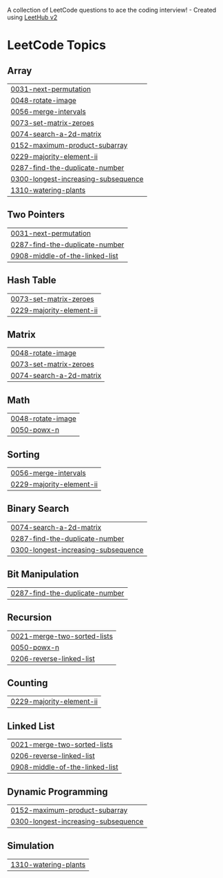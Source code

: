 A collection of LeetCode questions to ace the coding interview! - Created using [LeetHub v2](https://github.com/arunbhardwaj/LeetHub-2.0)
<!---LeetCode Topics Start-->
# LeetCode Topics
## Array
|  |
| ------- |
| [0031-next-permutation](https://github.com/shivani8305/DSA-Java/tree/master/0031-next-permutation) |
| [0048-rotate-image](https://github.com/shivani8305/DSA-Java/tree/master/0048-rotate-image) |
| [0056-merge-intervals](https://github.com/shivani8305/DSA-Java/tree/master/0056-merge-intervals) |
| [0073-set-matrix-zeroes](https://github.com/shivani8305/DSA-Java/tree/master/0073-set-matrix-zeroes) |
| [0074-search-a-2d-matrix](https://github.com/shivani8305/DSA-Java/tree/master/0074-search-a-2d-matrix) |
| [0152-maximum-product-subarray](https://github.com/shivani8305/DSA-Java/tree/master/0152-maximum-product-subarray) |
| [0229-majority-element-ii](https://github.com/shivani8305/DSA-Java/tree/master/0229-majority-element-ii) |
| [0287-find-the-duplicate-number](https://github.com/shivani8305/DSA-Java/tree/master/0287-find-the-duplicate-number) |
| [0300-longest-increasing-subsequence](https://github.com/shivani8305/DSA-Java/tree/master/0300-longest-increasing-subsequence) |
| [1310-watering-plants](https://github.com/shivani8305/DSA-Java/tree/master/1310-watering-plants) |
## Two Pointers
|  |
| ------- |
| [0031-next-permutation](https://github.com/shivani8305/DSA-Java/tree/master/0031-next-permutation) |
| [0287-find-the-duplicate-number](https://github.com/shivani8305/DSA-Java/tree/master/0287-find-the-duplicate-number) |
| [0908-middle-of-the-linked-list](https://github.com/shivani8305/DSA-Java/tree/master/0908-middle-of-the-linked-list) |
## Hash Table
|  |
| ------- |
| [0073-set-matrix-zeroes](https://github.com/shivani8305/DSA-Java/tree/master/0073-set-matrix-zeroes) |
| [0229-majority-element-ii](https://github.com/shivani8305/DSA-Java/tree/master/0229-majority-element-ii) |
## Matrix
|  |
| ------- |
| [0048-rotate-image](https://github.com/shivani8305/DSA-Java/tree/master/0048-rotate-image) |
| [0073-set-matrix-zeroes](https://github.com/shivani8305/DSA-Java/tree/master/0073-set-matrix-zeroes) |
| [0074-search-a-2d-matrix](https://github.com/shivani8305/DSA-Java/tree/master/0074-search-a-2d-matrix) |
## Math
|  |
| ------- |
| [0048-rotate-image](https://github.com/shivani8305/DSA-Java/tree/master/0048-rotate-image) |
| [0050-powx-n](https://github.com/shivani8305/DSA-Java/tree/master/0050-powx-n) |
## Sorting
|  |
| ------- |
| [0056-merge-intervals](https://github.com/shivani8305/DSA-Java/tree/master/0056-merge-intervals) |
| [0229-majority-element-ii](https://github.com/shivani8305/DSA-Java/tree/master/0229-majority-element-ii) |
## Binary Search
|  |
| ------- |
| [0074-search-a-2d-matrix](https://github.com/shivani8305/DSA-Java/tree/master/0074-search-a-2d-matrix) |
| [0287-find-the-duplicate-number](https://github.com/shivani8305/DSA-Java/tree/master/0287-find-the-duplicate-number) |
| [0300-longest-increasing-subsequence](https://github.com/shivani8305/DSA-Java/tree/master/0300-longest-increasing-subsequence) |
## Bit Manipulation
|  |
| ------- |
| [0287-find-the-duplicate-number](https://github.com/shivani8305/DSA-Java/tree/master/0287-find-the-duplicate-number) |
## Recursion
|  |
| ------- |
| [0021-merge-two-sorted-lists](https://github.com/shivani8305/DSA-Java/tree/master/0021-merge-two-sorted-lists) |
| [0050-powx-n](https://github.com/shivani8305/DSA-Java/tree/master/0050-powx-n) |
| [0206-reverse-linked-list](https://github.com/shivani8305/DSA-Java/tree/master/0206-reverse-linked-list) |
## Counting
|  |
| ------- |
| [0229-majority-element-ii](https://github.com/shivani8305/DSA-Java/tree/master/0229-majority-element-ii) |
## Linked List
|  |
| ------- |
| [0021-merge-two-sorted-lists](https://github.com/shivani8305/DSA-Java/tree/master/0021-merge-two-sorted-lists) |
| [0206-reverse-linked-list](https://github.com/shivani8305/DSA-Java/tree/master/0206-reverse-linked-list) |
| [0908-middle-of-the-linked-list](https://github.com/shivani8305/DSA-Java/tree/master/0908-middle-of-the-linked-list) |
## Dynamic Programming
|  |
| ------- |
| [0152-maximum-product-subarray](https://github.com/shivani8305/DSA-Java/tree/master/0152-maximum-product-subarray) |
| [0300-longest-increasing-subsequence](https://github.com/shivani8305/DSA-Java/tree/master/0300-longest-increasing-subsequence) |
## Simulation
|  |
| ------- |
| [1310-watering-plants](https://github.com/shivani8305/DSA-Java/tree/master/1310-watering-plants) |
<!---LeetCode Topics End-->